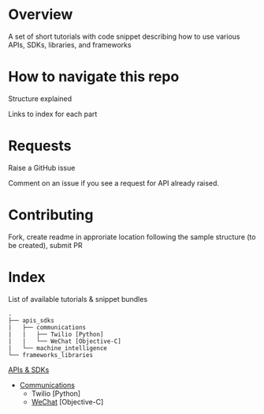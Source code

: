 # Overview

A set of short tutorials with code snippet describing how to use various APIs, SDKs, libraries, and frameworks

# How to navigate this repo

Structure explained

Links to index for each part

# Requests

Raise a GitHub issue

Comment on an issue if you see a request for API already raised.

# Contributing

Fork, create readme in approriate location following the sample structure (to be created), submit PR

# Index

List of available tutorials & snippet bundles

```
.
├── apis_sdks
|   ├── communications
|   |   ├── Twilio [Python]
|   |   └── WeChat [Objective-C]
|   └── machine_intelligence
└── frameworks_libraries
```

[APIs & SDKs](https://github.com/Stepsize/tutorials/tree/master/apis_sdks)
- [Communications](https://github.com/Stepsize/tutorials/tree/master/apis_sdks/communications)
  - Twilio [Python]
  - [WeChat](https://github.com/Stepsize/tutorials/blob/master/apis_sdks/communications/wechat.md) [Objective-C]
